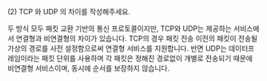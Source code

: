 (2) TCP 와 UDP 의 차이를 작성해주세요.

두 방식 모두 패킷 교환 기반의 통신 프로토콜이지만, TCP와 UDP는 제공하는 서비스에서 연결형과 비연결형의 차이가 있습니다. TCP의 경우 패킷 전송 이전의 패킷이 전송될 가상의 경로를 사전 설정함으로써 연결형 서비스를 지원합니다. 반면 UDP는 데이터프레임이라는 패킷 단위를 사용하며 각 패킷은 정해진 경로없이 개별로 전송되기 때문에 비연결형 서비스이며, 동시에 순서를 보장하지 않습니다. 